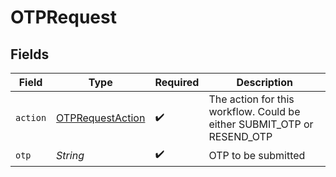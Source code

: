 # OTPRequest


## Fields

| Field                                                                  | Type                                                                   | Required                                                               | Description                                                            |
| ---------------------------------------------------------------------- | ---------------------------------------------------------------------- | ---------------------------------------------------------------------- | ---------------------------------------------------------------------- |
| `action`                                                               | [OTPRequestAction](../../models/shared/OTPRequestAction.md)            | :heavy_check_mark:                                                     | The action for this workflow. Could be either SUBMIT_OTP or RESEND_OTP |
| `otp`                                                                  | *String*                                                               | :heavy_check_mark:                                                     | OTP to be submitted                                                    |